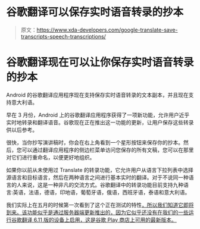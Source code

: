 # 谷歌翻译可以保存实时语音转录的抄本

> 原文：<https://www.xda-developers.com/google-translate-save-transcripts-speech-transcriptions/>

# 谷歌翻译现在可以让你保存实时语音转录的抄本

Android 的谷歌翻译应用程序现在支持保存实时语音转录的文本副本，并且现在支持意大利语。

早在 3 月份，Android 上的谷歌翻译应用程序获得了一项新功能，允许用户近乎实时地转录和翻译语音。谷歌现在正在推出这一功能的更新，让用户保存这些转录供以后参考。

很快，当你抄写演讲稿时，你会在右上角看到一个星形按钮来保存你的抄本。然后，您可以通过翻译应用程序的侧边栏菜单访问您保存的所有文稿，您可以在那里对它们进行重命名，以便更好地组织。

如果你以前从未使用过 Translate 的转录功能，它允许用户从语言下拉列表中选择源语言和目标语言，然后在两种语言之间进行基本实时的翻译。对于不说同一种语言的人来说，这是一种非凡的交流方式。谷歌翻译中的转录功能目前支持九种语言:英语，法语，德语，印地语，葡萄牙语，俄语，西班牙语，泰语和意大利语。

我们实际上在五月的时候第一次看到了这个正在测试的特性[，所以我们知道它即将到来。该功能似乎是通过服务器端更新推出的，因为它似乎还没有在我们的一些运行谷歌翻译 6.11 版的设备上启用，这是谷歌 Play 商店上可用的最新版本。](https://www.xda-developers.com/google-translate-6-8-0-adds-covid-19-info-card-prepares-save-transcripts/)